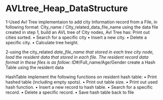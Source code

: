 # AVLtree_Heap_DataStructure
1-Used Avl Tree implementaion to add city Information record from a File, in following format: City_name / City_related_data_file_name 
                                    using the data file created in step 1, build an AVL tree of City nodes,
Avl Tree has:
Print out cities sorted.
• Search for a specific city
• Insert a new city.
• Delete a specific city.
• Calculate tree height.

2-using the city_related _date_file_name that stored in each tree city node, load the resident data that
stored in each file. The resident record data format in these files is as follow:
ID_#/Full_name/Age/Gender
create a Hash Table using the resident data

HashTable implement the following functions on resident hash table:
• Print hashed table (including empty spots).
• Print out table size.
• Print out used hash function.
• Insert a new record to hash table.
• Search for a specific record.
• Delete a specific record.
• Save hash table back to file
